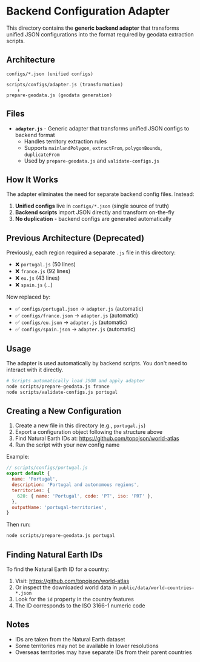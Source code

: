 # Backend Configuration Adapter

This directory contains the **generic backend adapter** that transforms unified JSON configurations into the format required by geodata extraction scripts.

## Architecture

```
configs/*.json (unified configs)
    ↓
scripts/configs/adapter.js (transformation)
    ↓
prepare-geodata.js (geodata generation)
```

## Files

- **`adapter.js`** - Generic adapter that transforms unified JSON configs to backend format
  - Handles territory extraction rules
  - Supports `mainlandPolygon`, `extractFrom`, `polygonBounds`, `duplicateFrom`
  - Used by `prepare-geodata.js` and `validate-configs.js`

## How It Works

The adapter eliminates the need for separate backend config files. Instead:

1. **Unified configs** live in `configs/*.json` (single source of truth)
2. **Backend scripts** import JSON directly and transform on-the-fly
3. **No duplication** - backend configs are generated automatically

## Previous Architecture (Deprecated)

Previously, each region required a separate `.js` file in this directory:
- ❌ `portugal.js` (50 lines)
- ❌ `france.js` (92 lines)
- ❌ `eu.js` (43 lines)
- ❌ `spain.js` (...)

Now replaced by:
- ✅ `configs/portugal.json` → `adapter.js` (automatic)
- ✅ `configs/france.json` → `adapter.js` (automatic)
- ✅ `configs/eu.json` → `adapter.js` (automatic)
- ✅ `configs/spain.json` → `adapter.js` (automatic)

## Usage

The adapter is used automatically by backend scripts. You don't need to interact with it directly.

```bash
# Scripts automatically load JSON and apply adapter
node scripts/prepare-geodata.js france
node scripts/validate-configs.js portugal
```

## Creating a New Configuration

1. Create a new file in this directory (e.g., `portugal.js`)
2. Export a configuration object following the structure above
3. Find Natural Earth IDs at: https://github.com/topojson/world-atlas
4. Run the script with your new config name

Example:

```javascript
// scripts/configs/portugal.js
export default {
  name: 'Portugal',
  description: 'Portugal and autonomous regions',
  territories: {
    620: { name: 'Portugal', code: 'PT', iso: 'PRT' },
  },
  outputName: 'portugal-territories',
}
```

Then run:

```bash
node scripts/prepare-geodata.js portugal
```

## Finding Natural Earth IDs

To find the Natural Earth ID for a country:

1. Visit: https://github.com/topojson/world-atlas
2. Or inspect the downloaded world data in `public/data/world-countries-*.json`
3. Look for the `id` property in the country features
4. The ID corresponds to the ISO 3166-1 numeric code

## Notes

- IDs are taken from the Natural Earth dataset
- Some territories may not be available in lower resolutions
- Overseas territories may have separate IDs from their parent countries
